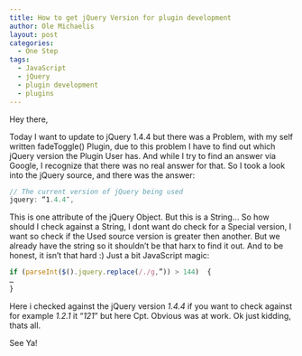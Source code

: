 ```yaml
---
title: How to get jQuery Version for plugin development
author: Ole Michaelis
layout: post
categories:
  - One Step
tags:
  - JavaScript
  - jQuery
  - plugin development
  - plugins
---
```


Hey there,

Today I want to update to jQuery 1.4.4 but there was a Problem, with my self written fadeToggle() Plugin, due to this problem I have to find out which jQuery version the Plugin User has. And while I try to find an answer via Google, I recognize that there was no real answer for that. So I took a look into the jQuery source, and there was the answer:

```javascript
// The current version of jQuery being used
jquery: “1.4.4″,
```

This is one attribute of the jQuery Object. But this is a String… So how should I check against a String, I dont want do check for a Special version, I want so check if the Used source version is greater then another. But we already have the string so it shouldn’t be that harx to find it out. And to be honest, it isn’t that hard :) Just a bit JavaScript magic:

```javascript
if (parseInt($().jquery.replace(/./g,”)) > 144)  {
…
}
```

Here i checked against the jQuery version *1.4.4* if you want to check against for example *1.2.1* it “*121*” but here Cpt. Obvious was at work. Ok just kidding, thats all.

See Ya!